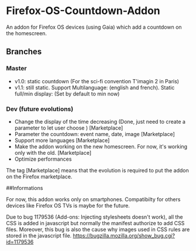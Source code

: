 # Firefox-OS-Countdown-Addon
An addon for Firefox OS devices (using Gaia) which add a countdown on the homescreen.

## Branches

### Master
- v1.0: static countdown (For the sci-fi convention T'imagin 2 in Paris)
- v1.1: still static. Support Multilanguage: (english and french). Static full/min display: (Set by default to min now)

### Dev (future evolutions)
- Change the display of the time decreasing (Done, just need to create a parameter to let user choose ) [Marketplace]
- Parameter the countdown: event name, date, image [Marketplace]
- Support more languages [Marketplace]
- Make the addon working on the new homescreen. For now, it's working only with the old. [Marketplace]
- Optimize performances

The tag [Marketplace] means that the evolution is required to put the addon on the Firefox marketplace.

##Informations

For now, this addon works only on smartphones. Compatibilty for others devices like Firefox OS TVs is maybe for the future.

Due to bug 1179536 (Add-ons: Injecting stylesheets doesn't work), all the CSS is added in javascript but normally the manifest authorize to add CSS files. Moreover, this bug is also the cause why images used in CSS rules are stored in the javascript file.
https://bugzilla.mozilla.org/show_bug.cgi?id=1179536
